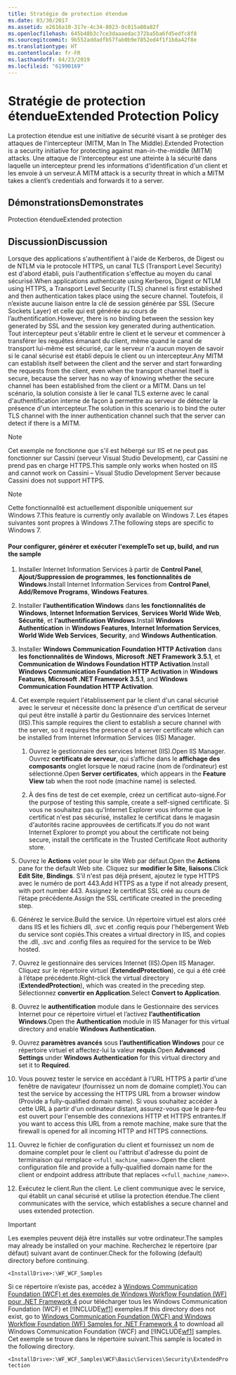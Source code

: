 ```yaml
---
title: Stratégie de protection étendue
ms.date: 03/30/2017
ms.assetid: e2616a10-317e-4c34-8023-0c015a80a82f
ms.openlocfilehash: 645b48b3c7ce3daaaedac372ba5ba6fd5edfc8f8
ms.sourcegitcommit: 9b552addadfb57fab0b9e7852ed4f1f1b8a42f8e
ms.translationtype: HT
ms.contentlocale: fr-FR
ms.lasthandoff: 04/23/2019
ms.locfileid: "61990169"
---
```

# <a name="extended-protection-policy"></a><span data-ttu-id="9422b-102">Stratégie de protection étendue</span><span class="sxs-lookup"><span data-stu-id="9422b-102">Extended Protection Policy</span></span>
<span data-ttu-id="9422b-103">La protection étendue est une initiative de sécurité visant à se protéger des attaques de l'intercepteur (MITM, Man In The Middle).</span><span class="sxs-lookup"><span data-stu-id="9422b-103">Extended Protection is a security initiative for protecting against man-in-the-middle (MITM) attacks.</span></span> <span data-ttu-id="9422b-104">Une attaque de l'intercepteur est une atteinte à la sécurité dans laquelle un intercepteur prend les informations d'identification d'un client et les envoie à un serveur.</span><span class="sxs-lookup"><span data-stu-id="9422b-104">A MITM attack is a security threat in which a MITM takes a client’s credentials and forwards it to a server.</span></span>  
  
## <a name="demonstrates"></a><span data-ttu-id="9422b-105">Démonstrations</span><span class="sxs-lookup"><span data-stu-id="9422b-105">Demonstrates</span></span>  
 <span data-ttu-id="9422b-106">Protection étendue</span><span class="sxs-lookup"><span data-stu-id="9422b-106">Extended protection</span></span>  
  
## <a name="discussion"></a><span data-ttu-id="9422b-107">Discussion</span><span class="sxs-lookup"><span data-stu-id="9422b-107">Discussion</span></span>  
 <span data-ttu-id="9422b-108">Lorsque des applications s'authentifient à l'aide de Kerberos, de Digest ou de NTLM via le protocole HTTPS, un canal TLS (Transport Level Security) est d'abord établi, puis l'authentification s'effectue au moyen du canal sécurisé.</span><span class="sxs-lookup"><span data-stu-id="9422b-108">When applications authenticate using Kerberos, Digest or NTLM using HTTPS, a Transport Level Security (TLS) channel is first established and then authentication takes place using the secure channel.</span></span> <span data-ttu-id="9422b-109">Toutefois, il n’existe aucune liaison entre la clé de session générée par SSL (Secure Sockets Layer) et celle qui est générée au cours de l’authentification.</span><span class="sxs-lookup"><span data-stu-id="9422b-109">However, there is no binding between the session key generated by SSL and the session key generated during authentication.</span></span> <span data-ttu-id="9422b-110">Tout intercepteur peut s'établir entre le client et le serveur et commencer à transférer les requêtes émanant du client, même quand le canal de transport lui-même est sécurisé, car le serveur n'a aucun moyen de savoir si le canal sécurisé est établi depuis le client ou un intercepteur.</span><span class="sxs-lookup"><span data-stu-id="9422b-110">Any MITM can establish itself between the client and the server and start forwarding the requests from the client, even when the transport channel itself is secure, because the server has no way of knowing whether the secure channel has been established from the client or a MITM.</span></span> <span data-ttu-id="9422b-111">Dans un tel scénario, la solution consiste à lier le canal TLS externe avec le canal d'authentification interne de façon à permettre au serveur de détecter la présence d'un intercepteur.</span><span class="sxs-lookup"><span data-stu-id="9422b-111">The solution in this scenario is to bind the outer TLS channel with the inner authentication channel such that the server can detect if there is a MITM.</span></span>  
  
> [!NOTE]
>  <span data-ttu-id="9422b-112">Cet exemple ne fonctionne que s'il est hébergé sur IIS et ne peut pas fonctionner sur Cassini (serveur Visual Studio Development), car Cassini ne prend pas en charge HTTPS.</span><span class="sxs-lookup"><span data-stu-id="9422b-112">This sample only works when hosted on IIS and cannot work on Cassini – Visual Studio Development Server because Cassini does not support HTTPS.</span></span>  
  
> [!NOTE]
>  <span data-ttu-id="9422b-113">Cette fonctionnalité est actuellement disponible uniquement sur Windows 7.</span><span class="sxs-lookup"><span data-stu-id="9422b-113">This feature is currently only available on Windows 7.</span></span> <span data-ttu-id="9422b-114">Les étapes suivantes sont propres à Windows 7.</span><span class="sxs-lookup"><span data-stu-id="9422b-114">The following steps are specific to Windows 7.</span></span>  
  
#### <a name="to-set-up-build-and-run-the-sample"></a><span data-ttu-id="9422b-115">Pour configurer, générer et exécuter l'exemple</span><span class="sxs-lookup"><span data-stu-id="9422b-115">To set up, build, and run the sample</span></span>  
  
1. <span data-ttu-id="9422b-116">Installer Internet Information Services à partir de **Control Panel**, **Ajout/Suppression de programmes**, **les fonctionnalités de Windows**.</span><span class="sxs-lookup"><span data-stu-id="9422b-116">Install Internet Information Services from **Control Panel**, **Add/Remove Programs**, **Windows Features**.</span></span>  
  
2. <span data-ttu-id="9422b-117">Installer **l’authentification Windows** dans **les fonctionnalités de Windows**, **Internet Information Services**, **Services World Wide Web**,  **Sécurité**, et **l’authentification Windows**.</span><span class="sxs-lookup"><span data-stu-id="9422b-117">Install **Windows Authentication** in **Windows Features**, **Internet Information Services**, **World Wide Web Services**, **Security**, and **Windows Authentication**.</span></span>  
  
3. <span data-ttu-id="9422b-118">Installer **Windows Communication Foundation HTTP Activation** dans **les fonctionnalités de Windows**, **Microsoft .NET Framework 3.5.1**, et **Communication de Windows Foundation HTTP Activation**.</span><span class="sxs-lookup"><span data-stu-id="9422b-118">Install **Windows Communication Foundation HTTP Activation** in **Windows Features**, **Microsoft .NET Framework 3.5.1**, and **Windows Communication Foundation HTTP Activation**.</span></span>  
  
4. <span data-ttu-id="9422b-119">Cet exemple requiert l'établissement par le client d'un canal sécurisé avec le serveur et nécessite donc la présence d'un certificat de serveur qui peut être installé à partir du Gestionnaire des services Internet (IIS).</span><span class="sxs-lookup"><span data-stu-id="9422b-119">This sample requires the client to establish a secure channel with the server, so it requires the presence of a server certificate which can be installed from Internet Information Services (IIS) Manager.</span></span>  
  
    1. <span data-ttu-id="9422b-120">Ouvrez le gestionnaire des services Internet (IIS).</span><span class="sxs-lookup"><span data-stu-id="9422b-120">Open IIS Manager.</span></span> <span data-ttu-id="9422b-121">Ouvrez **certificats de serveur**, qui s’affiche dans le **affichage des composants** onglet lorsque le nœud racine (nom de l’ordinateur) est sélectionné.</span><span class="sxs-lookup"><span data-stu-id="9422b-121">Open **Server certificates**, which appears in the **Feature View** tab when the root node (machine name) is selected.</span></span>  
  
    2. <span data-ttu-id="9422b-122">À des fins de test de cet exemple, créez un certificat auto-signé.</span><span class="sxs-lookup"><span data-stu-id="9422b-122">For the purpose of testing this sample, create a self-signed certificate.</span></span> <span data-ttu-id="9422b-123">Si vous ne souhaitez pas qu'Internet Explorer vous informe que le certificat n'est pas sécurisé, installez le certificat dans le magasin d'autorités racine approuvées de certificats.</span><span class="sxs-lookup"><span data-stu-id="9422b-123">If you do not want Internet Explorer to prompt you about the certificate not being secure, install the certificate in the Trusted Certificate Root authority store.</span></span>  
  
5. <span data-ttu-id="9422b-124">Ouvrez le **Actions** volet pour le site Web par défaut.</span><span class="sxs-lookup"><span data-stu-id="9422b-124">Open the **Actions** pane for the default Web site.</span></span> <span data-ttu-id="9422b-125">Cliquez sur **modifier le Site**, **liaisons**.</span><span class="sxs-lookup"><span data-stu-id="9422b-125">Click **Edit Site**, **Bindings**.</span></span> <span data-ttu-id="9422b-126">S'il n'est pas déjà présent, ajoutez le type HTTPS avec le numéro de port 443.</span><span class="sxs-lookup"><span data-stu-id="9422b-126">Add HTTPS as a type if not already present, with port number 443.</span></span> <span data-ttu-id="9422b-127">Assignez le certificat SSL créé au cours de l’étape précédente.</span><span class="sxs-lookup"><span data-stu-id="9422b-127">Assign the SSL certificate created in the preceding step.</span></span>  
  
6. <span data-ttu-id="9422b-128">Générez le service.</span><span class="sxs-lookup"><span data-stu-id="9422b-128">Build the service.</span></span> <span data-ttu-id="9422b-129">Un répertoire virtuel est alors créé dans IIS et les fichiers dll, .svc et .config requis pour l'hébergement Web du service sont copiés.</span><span class="sxs-lookup"><span data-stu-id="9422b-129">This creates a virtual directory in IIS, and copies the .dll, .svc and .config files as required for the service to be Web hosted.</span></span>  
  
7. <span data-ttu-id="9422b-130">Ouvrez le gestionnaire des services Internet (IIS).</span><span class="sxs-lookup"><span data-stu-id="9422b-130">Open IIS Manager.</span></span> <span data-ttu-id="9422b-131">Cliquez sur le répertoire virtuel (**ExtendedProtection**), ce qui a été créé à l’étape précédente.</span><span class="sxs-lookup"><span data-stu-id="9422b-131">Right-click the virtual directory (**ExtendedProtection**), which was created in the preceding step.</span></span> <span data-ttu-id="9422b-132">Sélectionnez **convertir en Application**.</span><span class="sxs-lookup"><span data-stu-id="9422b-132">Select **Convert to Application**.</span></span>  
  
8. <span data-ttu-id="9422b-133">Ouvrez le **authentification** module dans le Gestionnaire des services Internet pour ce répertoire virtuel et l’activez **l’authentification Windows**.</span><span class="sxs-lookup"><span data-stu-id="9422b-133">Open the **Authentication** module in IIS Manager for this virtual directory and enable **Windows Authentication**.</span></span>  
  
9. <span data-ttu-id="9422b-134">Ouvrez **paramètres avancés** sous **l’authentification Windows** pour ce répertoire virtuel et affectez-lui la valeur **requis**.</span><span class="sxs-lookup"><span data-stu-id="9422b-134">Open **Advanced Settings** under **Windows Authentication** for this virtual directory and set it to **Required**.</span></span>  
  
10. <span data-ttu-id="9422b-135">Vous pouvez tester le service en accédant à l'URL HTTPS à partir d'une fenêtre de navigateur (fournissez un nom de domaine complet).</span><span class="sxs-lookup"><span data-stu-id="9422b-135">You can test the service by accessing the HTTPS URL from a browser window (Provide a fully-qualified domain name).</span></span> <span data-ttu-id="9422b-136">Si vous souhaitez accéder à cette URL à partir d'un ordinateur distant, assurez-vous que le pare-feu est ouvert pour l'ensemble des connexions HTTP et HTTPS entrantes.</span><span class="sxs-lookup"><span data-stu-id="9422b-136">If you want to access this URL from a remote machine, make sure that the firewall is opened for all incoming HTTP and HTTPS connections.</span></span>  
  
11. <span data-ttu-id="9422b-137">Ouvrez le fichier de configuration du client et fournissez un nom de domaine complet pour le client ou l'attribut d'adresse du point de terminaison qui remplace `<<full_machine_name>>`.</span><span class="sxs-lookup"><span data-stu-id="9422b-137">Open the client configuration file and provide a fully-qualified domain name for the client or endpoint address attribute that replaces `<<full_machine_name>>`.</span></span>  
  
12. <span data-ttu-id="9422b-138">Exécutez le client.</span><span class="sxs-lookup"><span data-stu-id="9422b-138">Run the client.</span></span> <span data-ttu-id="9422b-139">Le client communique avec le service, qui établit un canal sécurisé et utilise la protection étendue.</span><span class="sxs-lookup"><span data-stu-id="9422b-139">The client communicates with the service, which establishes a secure channel and uses extended protection.</span></span>  
  
> [!IMPORTANT]
>  <span data-ttu-id="9422b-140">Les exemples peuvent déjà être installés sur votre ordinateur.</span><span class="sxs-lookup"><span data-stu-id="9422b-140">The samples may already be installed on your machine.</span></span> <span data-ttu-id="9422b-141">Recherchez le répertoire (par défaut) suivant avant de continuer.</span><span class="sxs-lookup"><span data-stu-id="9422b-141">Check for the following (default) directory before continuing.</span></span>  
>   
>  `<InstallDrive>:\WF_WCF_Samples`  
>   
>  <span data-ttu-id="9422b-142">Si ce répertoire n’existe pas, accédez à [Windows Communication Foundation (WCF) et des exemples de Windows Workflow Foundation (WF) pour .NET Framework 4](https://go.microsoft.com/fwlink/?LinkId=150780) pour télécharger tous les Windows Communication Foundation (WCF) et [!INCLUDE[wf1](../../../../includes/wf1-md.md)] exemples.</span><span class="sxs-lookup"><span data-stu-id="9422b-142">If this directory does not exist, go to [Windows Communication Foundation (WCF) and Windows Workflow Foundation (WF) Samples for .NET Framework 4](https://go.microsoft.com/fwlink/?LinkId=150780) to download all Windows Communication Foundation (WCF) and [!INCLUDE[wf1](../../../../includes/wf1-md.md)] samples.</span></span> <span data-ttu-id="9422b-143">Cet exemple se trouve dans le répertoire suivant.</span><span class="sxs-lookup"><span data-stu-id="9422b-143">This sample is located in the following directory.</span></span>  
>   
>  `<InstallDrive>:\WF_WCF_Samples\WCF\Basic\Services\Security\ExtendedProtection`
